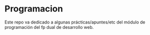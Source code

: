 # Programacion
Este repo va dedicado a algunas prácticas/apuntes/etc del módulo de programación del fp dual de desarrollo web.
